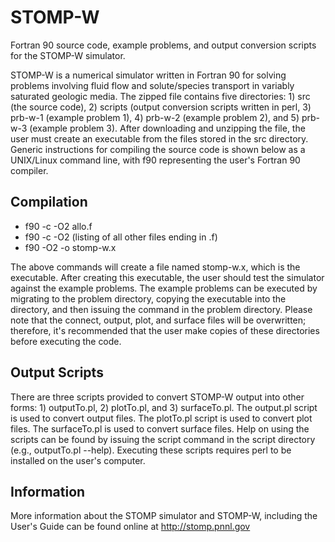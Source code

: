 # STOMP-W
Fortran 90 source code, example problems, and output conversion scripts for the STOMP-W simulator.

STOMP-W is a numerical simulator written in Fortran 90 for solving problems involving fluid flow and solute/species transport in variably saturated geologic media. The zipped file contains five directories: 1) src (the source code), 2) scripts (output conversion scripts written in perl, 3) prb-w-1 (example problem 1), 4) prb-w-2 (example problem 2), and 5) prb-w-3 (example problem 3). After downloading and unzipping the file, the user must create an executable from the files stored in the src directory.  Generic instructions for compiling the source code is shown below as a UNIX/Linux command line, with f90 representing the user's Fortran 90 compiler.

## Compilation
* f90 -c -O2 allo.f
* f90 -c -O2 (listing of all other files ending in .f)
* f90 -O2 -o stomp-w.x

The above commands will create a file named stomp-w.x, which is the executable. After creating this executable, the user should test the simulator against the example problems. The example problems can be executed by migrating to the problem directory, copying the executable into the directory, and then issuing the command in the problem directory. Please note that the connect, output, plot, and surface files will be overwritten; therefore, it's recommended that the user make copies of these directories before executing the code.

## Output Scripts
There are three scripts provided to convert STOMP-W output into other forms: 1) outputTo.pl, 2) plotTo.pl, and 3) surfaceTo.pl. The output.pl script is used to convert output files. The plotTo.pl script is used to convert plot files. The surfaceTo.pl is used to convert surface files. Help on using the scripts can be found by issuing the script command in the script directory (e.g., outputTo.pl --help). Executing these scripts requires perl to be installed on the user's computer.

## Information
More information about the STOMP simulator and STOMP-W, including the User's Guide can be found online at http://stomp.pnnl.gov
